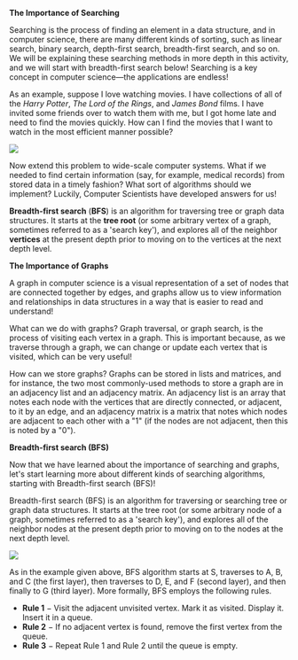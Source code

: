 <!--title={Breadth First Search}-->

<!--concepts={Depth First Search}-->

<!--badges={Algorithmns:15}-->

**The Importance of Searching**

Searching is the process of finding an element in a data structure, and in computer science, there are many different kinds of sorting, such as linear search, binary search, depth-first search, breadth-first search, and so on. We will be explaining these searching methods in more depth in this activity, and we will start with breadth-first search below! Searching is a key concept in computer science—the applications are endless! 

As an example, suppose I love watching movies. I have collections of all of the *Harry Potter*, *The Lord of the Rings*, and *James Bond* films. I have invited some friends over to watch them with me, but I got home late and need to find the movies quickly. How can I find the movies that I want to watch in the most efficient manner possible?

![](https://images.pexels.com/photos/1005012/pexels-photo-1005012.jpeg?cs=srgb&dl=harry-potter-book-and-black-headphones-with-trinket-1005012.jpg&fm=jpg)   

Now extend this problem to wide-scale computer systems. What if we needed to find certain information (say, for example, medical records) from stored data in a timely fashion? What sort of algorithms should we implement? Luckily, Computer Scientists have developed answers for us!

**Breadth-first search** (**BFS**) is an algorithm for traversing tree or graph data structures. It starts at the **tree root** (or some arbitrary vertex of a graph, sometimes referred to as a 'search key'), and explores all of the neighbor **vertices** at the present depth prior to moving on to the vertices at the next depth level.


**The Importance of Graphs**

A graph in computer science is a visual representation of a set of nodes that are connected together by edges, and graphs allow us to view information and relationships in data structures in a way that is easier to read and understand!

What can we do with graphs? Graph traversal, or graph search, is the process of visiting each vertex in a graph. This is important because, as we traverse through a graph, we can change or update each vertex that is visited, which can be very useful!

How can we store graphs? Graphs can be stored in lists and matrices, and for instance, the two most commonly-used methods to store a graph are in an adjacency list and an adjacency matrix. An adjacency list is an array that notes each node with the vertices that are directly connected, or adjacent, to it by an edge, and an adjacency matrix is a matrix that notes which nodes are adjacent to each other with a "1" (if the nodes are not adjacent, then this is noted by a "0").



**Breadth-first search (BFS)**

Now that we have learned about the importance of searching and graphs, let's start learning more about different kinds of searching algorithms, starting with Breadth-first search (BFS)!

Breadth-first search (BFS) is an algorithm for traversing or searching tree or graph data structures. It starts at the tree root (or some arbitrary node of a graph, sometimes referred to as a 'search key'), and explores all of the neighbor nodes at the present depth prior to moving on to the nodes at the next depth level.

![](https://i.imgur.com/Skjqcqm.jpg)

As in the example given above, BFS algorithm starts at S, traverses to A, B, and C (the first layer), then traverses to D, E, and F (second layer), and then finally to G (third layer). More formally, BFS employs the following rules.

- **Rule 1** − Visit the adjacent unvisited vertex. Mark it as visited. Display it. Insert it in a queue.
- **Rule 2** − If no adjacent vertex is found, remove the first vertex from the queue.
- **Rule 3** − Repeat Rule 1 and Rule 2 until the queue is empty.



